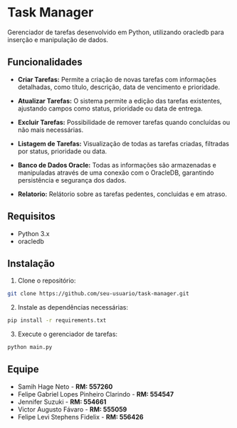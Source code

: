 # Task Manager

Gerenciador de tarefas desenvolvido em Python, utilizando oracledb para inserção e manipulação de dados.

## Funcionalidades

- **Criar Tarefas:** Permite a criação de novas tarefas com informações detalhadas, como título, descrição, data de vencimento e prioridade.

- **Atualizar Tarefas:** O sistema permite a edição das tarefas existentes, ajustando campos como status, prioridade ou data de entrega.

- **Excluir Tarefas:** Possibilidade de remover tarefas quando concluídas ou não mais necessárias.

- **Listagem de Tarefas:** Visualização de todas as tarefas criadas, filtradas por status, prioridade ou data.

- **Banco de Dados Oracle:** Todas as informações são armazenadas e manipuladas através de uma conexão com o OracleDB, garantindo persistência e segurança dos dados.

- **Relatorio:** Relátorio sobre as tarefas pedentes, concluidas e em atraso.

## Requisitos

- Python 3.x
- oracledb

## Instalação

1. Clone o repositório:

```bash
git clone https://github.com/seu-usuario/task-manager.git
```

2. Instale as dependências necessárias:

```bash
pip install -r requirements.txt
```

3. Execute o gerenciador de tarefas:

```bash
python main.py
```

## Equipe

- Samih Hage Neto - **RM: 557260**
- Felipe Gabriel Lopes Pinheiro Clarindo - **RM: 554547**
- Jennifer Suzuki - **RM: 554661**
- Victor Augusto Fávaro - **RM: 555059**
- Felipe Levi Stephens Fidelix - **RM: 556426**
